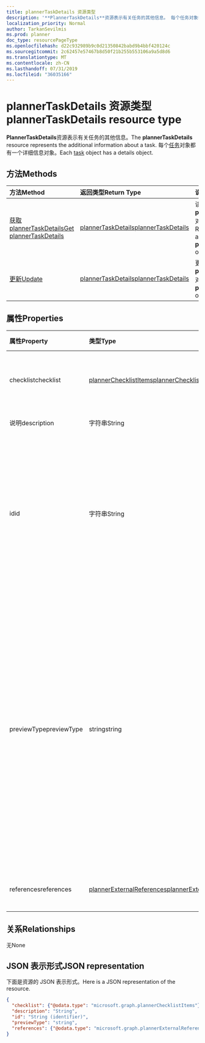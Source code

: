 ```yaml
---
title: plannerTaskDetails 资源类型
description: '**PlannerTaskDetails**资源表示有关任务的其他信息。 每个任务对象都有一个详细信息对象。'
localization_priority: Normal
author: TarkanSevilmis
ms.prod: planner
doc_type: resourcePageType
ms.openlocfilehash: d22c932989b9c0d21350842babd9b4bbf420124c
ms.sourcegitcommit: 2c62457e57467b8d50f21b255b553106a9a5d8d6
ms.translationtype: MT
ms.contentlocale: zh-CN
ms.lasthandoff: 07/31/2019
ms.locfileid: "36035166"
---
```

# <a name="plannertaskdetails-resource-type"></a><span data-ttu-id="f1342-104">plannerTaskDetails 资源类型</span><span class="sxs-lookup"><span data-stu-id="f1342-104">plannerTaskDetails resource type</span></span>

<span data-ttu-id="f1342-105">**PlannerTaskDetails**资源表示有关任务的其他信息。</span><span class="sxs-lookup"><span data-stu-id="f1342-105">The **plannerTaskDetails** resource represents the additional information about a task.</span></span> <span data-ttu-id="f1342-106">每个[任务](plannertask.md)对象都有一个详细信息对象。</span><span class="sxs-lookup"><span data-stu-id="f1342-106">Each [task](plannertask.md) object has a details object.</span></span>


## <a name="methods"></a><span data-ttu-id="f1342-107">方法</span><span class="sxs-lookup"><span data-stu-id="f1342-107">Methods</span></span>

| <span data-ttu-id="f1342-108">方法</span><span class="sxs-lookup"><span data-stu-id="f1342-108">Method</span></span>           | <span data-ttu-id="f1342-109">返回类型</span><span class="sxs-lookup"><span data-stu-id="f1342-109">Return Type</span></span>    |<span data-ttu-id="f1342-110">说明</span><span class="sxs-lookup"><span data-stu-id="f1342-110">Description</span></span>|
|:---------------|:--------|:----------|
|[<span data-ttu-id="f1342-111">获取 plannerTaskDetails</span><span class="sxs-lookup"><span data-stu-id="f1342-111">Get plannerTaskDetails</span></span>](../api/plannertaskdetails-get.md) | [<span data-ttu-id="f1342-112">plannerTaskDetails</span><span class="sxs-lookup"><span data-stu-id="f1342-112">plannerTaskDetails</span></span>](plannertaskdetails.md) |<span data-ttu-id="f1342-113">读取**plannerTaskDetails**对象的属性和关系。</span><span class="sxs-lookup"><span data-stu-id="f1342-113">Read properties and relationships of **plannerTaskDetails** object.</span></span>|
|[<span data-ttu-id="f1342-114">更新</span><span class="sxs-lookup"><span data-stu-id="f1342-114">Update</span></span>](../api/plannertaskdetails-update.md) | [<span data-ttu-id="f1342-115">plannerTaskDetails</span><span class="sxs-lookup"><span data-stu-id="f1342-115">plannerTaskDetails</span></span>](plannertaskdetails.md)    |<span data-ttu-id="f1342-116">更新**plannerTaskDetails**对象。</span><span class="sxs-lookup"><span data-stu-id="f1342-116">Update **plannerTaskDetails** object.</span></span> |

## <a name="properties"></a><span data-ttu-id="f1342-117">属性</span><span class="sxs-lookup"><span data-stu-id="f1342-117">Properties</span></span>
| <span data-ttu-id="f1342-118">属性</span><span class="sxs-lookup"><span data-stu-id="f1342-118">Property</span></span>     | <span data-ttu-id="f1342-119">类型</span><span class="sxs-lookup"><span data-stu-id="f1342-119">Type</span></span>   |<span data-ttu-id="f1342-120">说明</span><span class="sxs-lookup"><span data-stu-id="f1342-120">Description</span></span>|
|:---------------|:--------|:----------|
|<span data-ttu-id="f1342-121">checklist</span><span class="sxs-lookup"><span data-stu-id="f1342-121">checklist</span></span>|[<span data-ttu-id="f1342-122">plannerChecklistItems</span><span class="sxs-lookup"><span data-stu-id="f1342-122">plannerChecklistItems</span></span>](plannerchecklistitems.md)|<span data-ttu-id="f1342-123">任务上的检查表项目集合。</span><span class="sxs-lookup"><span data-stu-id="f1342-123">The collection of checklist items on the task.</span></span>|
|<span data-ttu-id="f1342-124">说明</span><span class="sxs-lookup"><span data-stu-id="f1342-124">description</span></span>|<span data-ttu-id="f1342-125">字符串</span><span class="sxs-lookup"><span data-stu-id="f1342-125">String</span></span>|<span data-ttu-id="f1342-126">任务描述</span><span class="sxs-lookup"><span data-stu-id="f1342-126">Description of the task</span></span>|
|<span data-ttu-id="f1342-127">id</span><span class="sxs-lookup"><span data-stu-id="f1342-127">id</span></span>|<span data-ttu-id="f1342-128">字符串</span><span class="sxs-lookup"><span data-stu-id="f1342-128">String</span></span>| <span data-ttu-id="f1342-129">只读。</span><span class="sxs-lookup"><span data-stu-id="f1342-129">Read-only.</span></span> <span data-ttu-id="f1342-130">任务详细信息的 ID。</span><span class="sxs-lookup"><span data-stu-id="f1342-130">ID of the task details.</span></span> <span data-ttu-id="f1342-131">长度为 28 个字符，区分大小写。</span><span class="sxs-lookup"><span data-stu-id="f1342-131">It is 28 characters long and case-sensitive.</span></span> <span data-ttu-id="f1342-132">[格式验证](planner-identifiers-disclaimer.md)在服务上完成。</span><span class="sxs-lookup"><span data-stu-id="f1342-132">[Format validation](planner-identifiers-disclaimer.md) is done on the service.</span></span>|
|<span data-ttu-id="f1342-133">previewType</span><span class="sxs-lookup"><span data-stu-id="f1342-133">previewType</span></span>|<span data-ttu-id="f1342-134">string</span><span class="sxs-lookup"><span data-stu-id="f1342-134">string</span></span>|<span data-ttu-id="f1342-135">这将设置显示在任务上的预览类型。</span><span class="sxs-lookup"><span data-stu-id="f1342-135">This sets the type of preview that shows up on the task.</span></span> <span data-ttu-id="f1342-136">可能的值包括 `automatic`、`noPreview`、`checklist`、`description`、`reference`。</span><span class="sxs-lookup"><span data-stu-id="f1342-136">The possible values are: `automatic`, `noPreview`, `checklist`, `description`, `reference`.</span></span> <span data-ttu-id="f1342-137">将设置为`automatic`显示的预览由查看任务的应用程序选择。</span><span class="sxs-lookup"><span data-stu-id="f1342-137">When set to `automatic` the displayed preview is chosen by the app viewing the task.</span></span>|
|<span data-ttu-id="f1342-138">references</span><span class="sxs-lookup"><span data-stu-id="f1342-138">references</span></span>|[<span data-ttu-id="f1342-139">plannerExternalReferences</span><span class="sxs-lookup"><span data-stu-id="f1342-139">plannerExternalReferences</span></span>](plannerexternalreferences.md)|<span data-ttu-id="f1342-140">任务上的引用集合。</span><span class="sxs-lookup"><span data-stu-id="f1342-140">The collection of references on the task.</span></span>|

## <a name="relationships"></a><span data-ttu-id="f1342-141">关系</span><span class="sxs-lookup"><span data-stu-id="f1342-141">Relationships</span></span>
<span data-ttu-id="f1342-142">无</span><span class="sxs-lookup"><span data-stu-id="f1342-142">None</span></span>


## <a name="json-representation"></a><span data-ttu-id="f1342-143">JSON 表示形式</span><span class="sxs-lookup"><span data-stu-id="f1342-143">JSON representation</span></span>
<span data-ttu-id="f1342-144">下面是资源的 JSON 表示形式。</span><span class="sxs-lookup"><span data-stu-id="f1342-144">Here is a JSON representation of the resource.</span></span>

<!--{
  "blockType": "resource",
  "optionalProperties": [],
  "baseType": "microsoft.graph.entity",
  "@odata.type": "microsoft.graph.plannerTaskDetails"
}-->

```json
{
  "checklist": {"@odata.type": "microsoft.graph.plannerChecklistItems"},
  "description": "String",
  "id": "String (identifier)",
  "previewType": "string",
  "references": {"@odata.type": "microsoft.graph.plannerExternalReferences"}
}

```

<!-- uuid: 8fcb5dbc-d5aa-4681-8e31-b001d5168d79
2015-10-25 14:57:30 UTC -->
<!-- {
  "type": "#page.annotation",
  "description": "plannerTaskDetails resource",
  "keywords": "",
  "section": "documentation",
  "tocPath": ""
}-->
